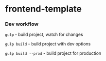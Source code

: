 frontend-template
=================

### Dev workflow

`gulp` - build project, watch for changes

`gulp build` - build project with dev options

`gulp build --prod` - build project for production
